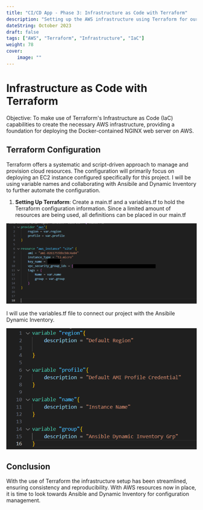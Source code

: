```yaml
---
title: "CI/CD App - Phase 3: Infrastructure as Code with Terraform"
description: "Setting up the AWS infrastructure using Terraform for our Docker container deployment."
dateString: October 2023
draft: false
tags: ["AWS", "Terraform", "Infrastructure", "IaC"]
weight: 78
cover:
    image: ""
---
```


# Infrastructure as Code with Terraform

Objective: To make use of Terraform's Infrastructure as Code (IaC) capabilities to create the necessary AWS infrastructure, providing a foundation for deploying the Docker-contained NGINX web server on AWS.

## **Terraform Configuration**

Terraform offers a systematic and script-driven approach to manage and provision cloud resources. The configuration will primarily focus on deploying an EC2 instance configured specifically for this project. I will be using variable names and collaborating with Ansibile and Dynamic Inventory to further automate the configuration.

1. **Setting Up Terraform**: Create a main.tf and a variables.tf to hold the Terraform configuration information. Since a limited amount of resources are being used, all definitions can be placed in our main.tf

![Terraform Main.tf](images/terraform-main.png)

I will use the variables.tf file to connect our project with the Ansibile Dynamic Inventory.

![Terraform Variables](images/terraform-variables.png)

## **Conclusion**

With the use of Terraform the infrastructure setup has been streamlined, ensuring consistency and reproducibility. With AWS resources now in place, it is time to look towards Ansible and Dynamic Inventory for configuration management.
